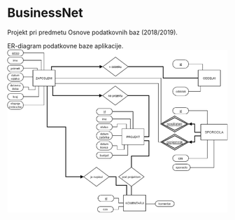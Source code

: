 # BusinessNet
Projekt pri predmetu Osnove podatkovnih baz (2018/2019).

ER-diagram podatkovne baze aplikacije. 
![alt text](DIAGRAM.png)
